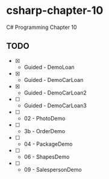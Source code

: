 # csharp-chapter-10
C# Programming Chapter 10

## TODO
- [X] - Guided - DemoLoan
- [X] - Guided - DemoCarLoan
- [X] - Guided - DemoCarLoan2
- [ ] - Guided - DemoCarLoan3
- [ ] - 02 - PhotoDemo
- [ ] - 3b - OrderDemo
- [ ] - 04 - PackageDemo
- [ ] - 06 - ShapesDemo
- [ ] - 09 - SalespersonDemo